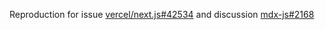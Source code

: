 Reproduction for issue [vercel/next.js#42534](https://github.com/vercel/next.js/issues/42534) and discussion [mdx-js#2168](https://github.com/orgs/mdx-js/discussions/2168)
